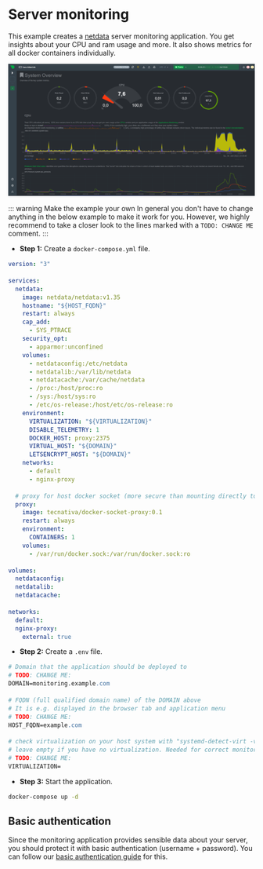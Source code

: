 # Server monitoring

This example creates a [netdata](https://hub.docker.com/r/netdata/netdata) server monitoring application. You get insights about your CPU and ram usage and more. It also shows metrics for all docker containers individually.

![Monitoring preview](../assets/example-monitoring.png)

::: warning Make the example your own
In general you don't have to change anything in the below example to make it work for you. However, we highly recommend to take a closer look to the lines marked with a `TODO: CHANGE ME` comment.
:::

- **Step 1:** Create a `docker-compose.yml` file.

```yaml
version: "3"

services:
  netdata:
    image: netdata/netdata:v1.35
    hostname: "${HOST_FQDN}"
    restart: always
    cap_add:
      - SYS_PTRACE
    security_opt:
      - apparmor:unconfined
    volumes:
      - netdataconfig:/etc/netdata
      - netdatalib:/var/lib/netdata
      - netdatacache:/var/cache/netdata
      - /proc:/host/proc:ro
      - /sys:/host/sys:ro
      - /etc/os-release:/host/etc/os-release:ro
    environment:
      VIRTUALIZATION: "${VIRTUALIZATION}"
      DISABLE_TELEMETRY: 1
      DOCKER_HOST: proxy:2375
      VIRTUAL_HOST: "${DOMAIN}"
      LETSENCRYPT_HOST: "${DOMAIN}"
    networks:
      - default
      - nginx-proxy

  # proxy for host docker socket (more secure than mounting directly to netdata service)
  proxy:
    image: tecnativa/docker-socket-proxy:0.1
    restart: always
    environment:
      CONTAINERS: 1
    volumes:
      - /var/run/docker.sock:/var/run/docker.sock:ro

volumes:
  netdataconfig:
  netdatalib:
  netdatacache:

networks:
  default:
  nginx-proxy:
    external: true
```

- **Step 2:** Create a `.env` file.

```apache
# Domain that the application should be deployed to
# TODO: CHANGE ME:
DOMAIN=monitoring.example.com

# FQDN (full qualified domain name) of the DOMAIN above
# It is e.g. displayed in the browser tab and application menu
# TODO: CHANGE ME:
HOST_FQDN=example.com

# check virtualization on your host system with "systemd-detect-virt -v"
# leave empty if you have no virtualization. Needed for correct monitoring
# TODO: CHANGE ME:
VIRTUALIZATION=

```

- **Step 3:** Start the application.

```bash
docker-compose up -d
```

## Basic authentication

Since the monitoring application provides sensible data about your server, you should protect it with basic authentication (username + password). You can follow our [basic authentication guide](/guide/basic-authentication) for this.
